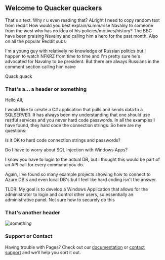 ## Welcome to Quacker quackers

That's a text. Why r u even reading that? ALright I need to copy random text from reddit
How would you best explain/summarise Navalny to someone from the west who has no idea of his policies/motives/history?
The BBC have been praising Navalny and calling him a hero for the past month. Also on all the popular Reddit subs

I'm a young guy with relatively no knowledge of Russian politics but I happen to watch NFKRZ from time to time and I'm pretty sure he's advocated for Navalny to be president. But there are always Russians in the comment section calling him naive

Quack quack

### That's a... a header or something

Hello All,

I would like to create a C# application that pulls and sends data to a SQLSERVER. It has always been my understanding that one should use restful services and you never hard code passwords. In all the examples I have found, they hard code the connection strings. So here are my questions:

Is it OK to hard code connection strings and passwords?

Do I have to worry about SQL Injection with Windows Apps?

I know you have to login to the actual DB, but I thought this would be part of an API call for every command you do.

Again, I've found so many example projects showing how to connect to Azure DB's and even local DB's but I feel like hard coding isn't the answer.

TLDR: My goal is to develop a Windows Application that allows for the administrator to login and control other users, so essentially an administrative panel. Not sure how to securely do this


### That's another header

![something](https://i.redd.it/qoiiitf7vjo51.jpg)

### Support or Contact

Having trouble with Pages? Check out our [documentation](https://docs.github.com/categories/github-pages-basics/) or [contact support](https://github.com/contact) and we’ll help you sort it out.
